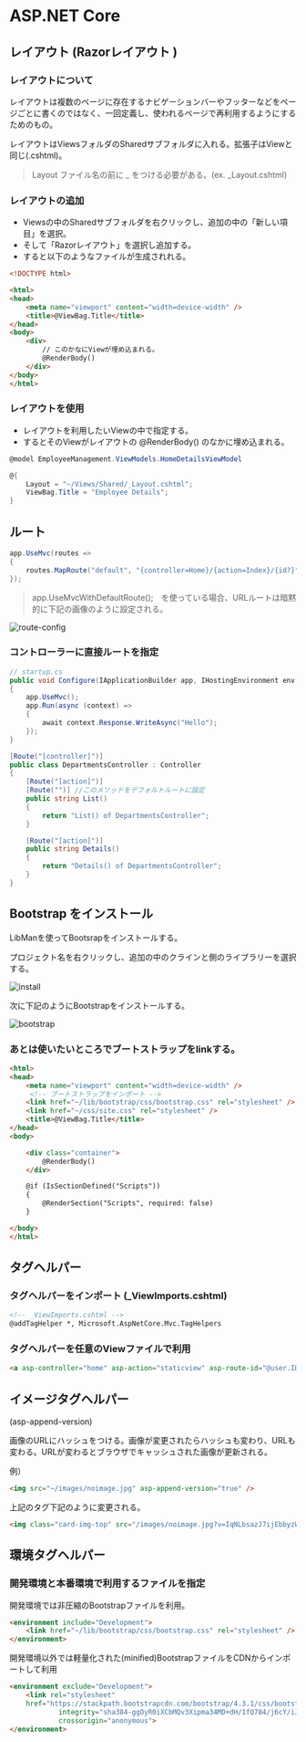 # ASP.NET Core 

## レイアウト (Razorレイアウト ) 

### レイアウトについて
レイアウトは複数のページに存在するナビゲーションバーやフッターなどをページごとに書くのではなく、一回定義し、使われるページで再利用するようにするためのもの。

レイアウトはViewsフォルダのSharedサブフォルダに入れる。拡張子はViewと同じ(.cshtml)。

> Layout ファイル名の前に _ をつける必要がある。(ex. _Layout.cshtml)

### レイアウトの追加

* Viewsの中のSharedサブフォルダを右クリックし、追加の中の「新しい項目」を選択。
* そして「Razorレイアウト」を選択し追加する。
* すると以下のようなファイルが生成されれる。

```html
<!DOCTYPE html>

<html>
<head>
    <meta name="viewport" content="width=device-width" />
    <title>@ViewBag.Title</title>
</head>
<body>
    <div>
        // このかなにViewが埋め込まれる。
        @RenderBody()
    </div>
</body>
</html>
```

### レイアウトを使用

* レイアウトを利用したいViewの中で指定する。
* するとそのViewがレイアウトの @RenderBody() のなかに埋め込まれる。

```c#
@model EmployeeManagement.ViewModels.HomeDetailsViewModel

@{
    Layout = "~/Views/Shared/_Layout.cshtml";
    ViewBag.Title = "Employee Details";
}

```

## ルート



```c#
app.UseMvc(routes =>
{
    routes.MapRoute("default", "{controller=Home}/{action=Index}/{id?}");
});
```

> app.UseMvcWithDefaultRoute();　を使っている場合、URLルートは暗黙的に下記の画像のように設定される。

![route-config](https://2.bp.blogspot.com/-wT_Fj3uIVpM/XI6tjKQ1YgI/AAAAAAAAr5I/XfHp-n0I2SwLDSx08ZGEQD7P1KCUWY1aQCLcBGAs/s1600/asp.net%2Bcore%2Brouting%2Btutorial.png)


### コントローラーに直接ルートを指定

```c#
// startup.cs
public void Configure(IApplicationBuilder app, IHostingEnvironment env)
{
    app.UseMvc();
    app.Run(async (context) =>
    {
        await context.Response.WriteAsync("Hello");
    });
}

```

```c#
[Route("[controller]")]
public class DepartmentsController : Controller
{
    [Route("[action]")]
    [Route("")] //このメソッドをデフォルトルートに設定
    public string List()
    {
        return "List() of DepartmentsController";
    }

    [Route("[action]")]
    public string Details()
    {
        return "Details() of DepartmentsController";
    }
}
```

## Bootstrap をインストール

LibManを使ってBootsrapをインストールする。

プロジェクト名を右クリックし、追加の中のクラインと側のライブラリーを選択する。

![install](https://i.imgur.com/cBMvf6m.png)

次に下記のようにBootstrapをインストールする。

![bootstrap](https://1.bp.blogspot.com/-ZaUuX-lnWus/XJfx7uY4SGI/AAAAAAAAr8E/1YIKgc-p4YscmUHEYTanBiSf-gUc56OHACLcBGAs/s1600/install%2Bbootstrap%2Basp.net%2Bcore%2Bmvc.png)

### あとは使いたいところでブートストラップをlinkする。

```html
<html>
<head>
    <meta name="viewport" content="width=device-width" />
     <!-- ブートストラップをインポート -->
    <link href="~/lib/bootstrap/css/bootstrap.css" rel="stylesheet" />
    <link href="~/css/site.css" rel="stylesheet" />
    <title>@ViewBag.Title</title>
</head>
<body>

    <div class="container">
        @RenderBody()
    </div>

    @if (IsSectionDefined("Scripts"))
    {
        @RenderSection("Scripts", required: false)
    }

</body>
</html>
```

## タグヘルパー

### タグヘルパーをインポート (_ViewImports.cshtml)

```html
<!-- _ViewImports.cshtml -->
@addTagHelper *, Microsoft.AspNetCore.Mvc.TagHelpers
```
### タグヘルパーを任意のViewファイルで利用

```html
<a asp-controller="home" asp-action="staticview" asp-route-id="@user.ID" class="btn btn-primary">View</a>
```
## イメージタグヘルパー
(asp-append-version)

画像のURLにハッシュをつける。画像が変更されたらハッシュも変わり、URLも変わる。URLが変わるとブラウザでキャッシュされた画像が更新される。

例）

```html
<img src="~/images/noimage.jpg" asp-append-version="true" />
```

上記のタグ下記のように変更される。

```html
<img class="card-img-top" src="/images/noimage.jpg?v=IqNLbsazJ7ijEbbyzWPke-xWxkOFaVcgzpQ4SsQKBqY" />
```


## 環境タグヘルパー

### 開発環境と本番環境で利用するファイルを指定

開発環境では非圧縮のBootstrapファイルを利用。
```html
<environment include="Development">
    <link href="~/lib/bootstrap/css/bootstrap.css" rel="stylesheet" />
</environment>
```

開発環境以外では軽量化された(minified)BootstrapファイルをCDNからインポートして利用

```html
<environment exclude="Development">
    <link rel="stylesheet"
    href="https://stackpath.bootstrapcdn.com/bootstrap/4.3.1/css/bootstrap.min.css"
            integrity="sha384-ggOyR0iXCbMQv3Xipma34MD+dH/1fQ784/j6cY/iJTQUOhcWr7x9JvoRxT2MZw1T"
            crossorigin="anonymous">
</environment>
```